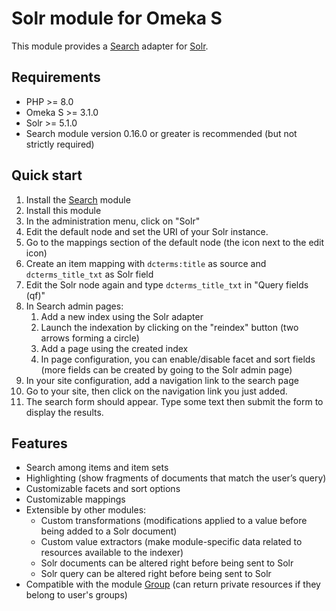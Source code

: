 # Solr module for Omeka S

This module provides a [Search](https://github.com/biblibre/omeka-s-module-Search) adapter for [Solr](https://lucene.apache.org/solr/).

## Requirements

- PHP >= 8.0
- Omeka S >= 3.1.0
- Solr >= 5.1.0
- Search module version 0.16.0 or greater is recommended (but not strictly required)

## Quick start

1. Install the [Search] module
2. Install this module
3. In the administration menu, click on "Solr"
4. Edit the default node and set the URI of your Solr instance.
5. Go to the mappings section of the default node (the icon next to the edit icon)
6. Create an item mapping with `dcterms:title` as source and `dcterms_title_txt` as Solr field
7. Edit the Solr node again and type `dcterms_title_txt` in "Query fields (qf)"
8. In Search admin pages:
    1. Add a new index using the Solr adapter
    2. Launch the indexation by clicking on the "reindex" button (two arrows forming a circle)
    3. Add a page using the created index
    4. In page configuration, you can enable/disable facet and sort fields (more fields can be created by going to the Solr admin page)
9. In your site configuration, add a navigation link to the search page
10. Go to your site, then click on the navigation link you just added.
11. The search form should appear. Type some text then submit the form to display the results.

## Features

- Search among items and item sets
- Highlighting (show fragments of documents that match the user’s query)
- Customizable facets and sort options
- Customizable mappings
- Extensible by other modules:
    - Custom transformations (modifications applied to a value before being added
      to a Solr document)
    - Custom value extractors (make module-specific data related to resources
      available to the indexer)
    - Solr documents can be altered right before being sent to Solr
    - Solr query can be altered right before being sent to Solr
- Compatible with the module [Group]
  (can return private resources if they belong to user's groups)

[Search]: https://github.com/biblibre/omeka-s-module-Search
[Group]: https://omeka.org/s/modules/Group
